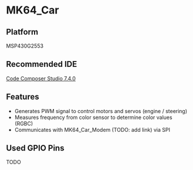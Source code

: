 # MK64_Car

## Platform
MSP430G2553

## Recommended IDE
[Code Composer Studio 7.4.0](http://processors.wiki.ti.com/index.php/Download_CCS#Code_Composer_Studio_Version_7_Downloads)

## Features
- Generates PWM signal to control motors and servos (engine / steering)
- Measures frequency from color sensor to determine color values (RGBC)
- Communicates with MK64_Car_Modem (TODO: add link) via SPI

## Used GPIO Pins
TODO